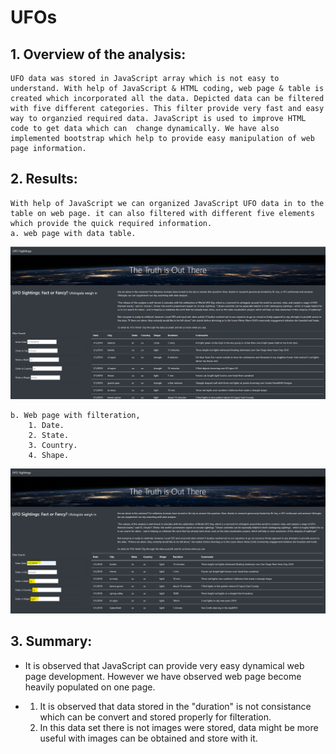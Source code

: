 # UFOs

## 1. Overview of the analysis:
    UFO data was stored in JavaScript array which is not easy to understand. With help of JavaScript & HTML coding, web page & table is created which incorporated all the data. Depicted data can be filtered with five different categories. This filter provide very fast and easy way to organzied required data. JavaScript is used to improve HTML code to get data which can  change dynamically. We have also implemented bootstrap which help to provide easy manipulation of web page information.

## 2. Results:
    With help of JavaScript we can organized JavaScript UFO data in to the table on web page. it can also filtered with different five elements which provide the quick required information.
    a. web page with data table.
![Web_page_with_datatable](web_page1.png)

    b. Web page with filteration,
        1. Date.
        2. State.
        3. Country.
        4. Shape.
![Web_page_with_datatable_filteration](web_page_filtered.png)

## 3. Summary:
* It is observed that JavaScript can provide very easy dynamical web page development. However we have observed web page become heavily populated on one page.

* 1. It is observed that data stored in the "duration" is not consistance which can be convert and stored properly for filteration.
  2. In this data set there is not images were stored, data might be more useful with images can be obtained and store with it.
